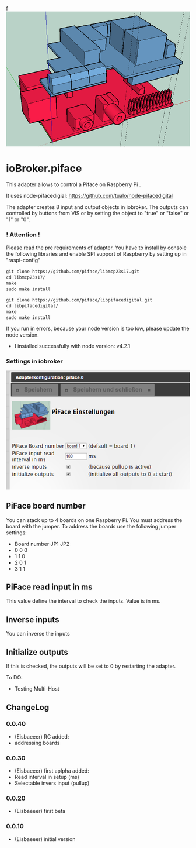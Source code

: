 f![Logo](admin/piface.png)
# ioBroker.piface

This adapter allows to control a Piface on Raspberry Pi .

It uses node-pifacedigial: https://github.com/tualo/node-pifacedigital

The adapter creates 8 input and output objects in iobroker.
The outputs can controlled by buttons from VIS or by setting the object to
"true" or "false" or "1" or "0".

### ! Attention !
Please read the pre requirements of adapter.
You have to install by console the following libraries and enable SPI support of Raspberry
by setting up in "raspi-config"

```
git clone https://github.com/piface/libmcp23s17.git
cd libmcp23s17/
make
sudo make install
```

```
git clone https://github.com/piface/libpifacedigital.git
cd libpifacedigital/
make
sudo make install
```

If you run in errors, because your node version is too low, please update the node version.
* I installed successfully with node version: v4.2.1

### Settings in iobroker
![Alt text](admin/settings.png?raw=true "settings")
## PiFace board number

You can stack up to 4 boards on one Raspberry Pi. You must address the board with the jumper.
To address the boards use the following jumper settings:
* Board number  JP1   JP2
* 0             0     0
* 1             1     0
* 2             0     1
* 3             1     1

## PiFace read input in ms
This value define the interval to check the inputs. Value is in ms.

## Inverse inputs
You can inverse the inputs

## Initialize outputs
If this is checked, the outputs will be set to 0 by restarting the adapter.

To DO:
- Testing Multi-Host

## ChangeLog

### 0.0.40
* (Eisbaeeer) RC
added:
* addressing boards

### 0.0.30
* (Eisbaeeer) first aplpha
added:
* Read interval in setup (ms)
* Selectable invers input (pullup)

### 0.0.20
* (Eisbaeeer) first beta

### 0.0.10
* (Eisbaeeer) initial version

